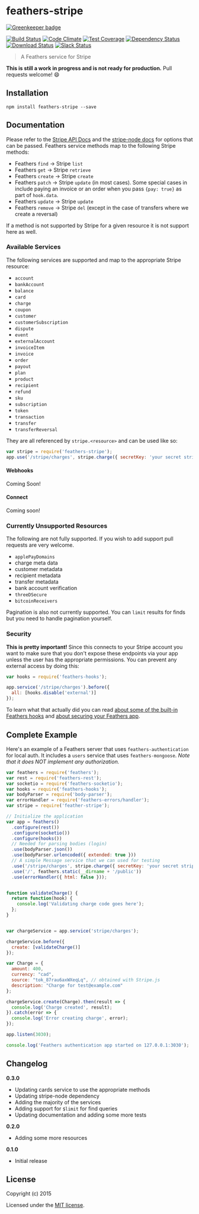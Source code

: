 # feathers-stripe

[![Greenkeeper badge](https://badges.greenkeeper.io/feathersjs/feathers-stripe.svg)](https://greenkeeper.io/)

[![Build Status](https://travis-ci.org/feathersjs/feathers-stripe.png?branch=master)](https://travis-ci.org/feathersjs/feathers-stripe)
[![Code Climate](https://codeclimate.com/github/feathersjs/feathers-stripe.png)](https://codeclimate.com/github/feathersjs/feathers-stripe)
[![Test Coverage](https://codeclimate.com/github/feathersjs/feathers-stripe/badges/coverage.svg)](https://codeclimate.com/github/feathersjs/feathers-stripe/coverage)
[![Dependency Status](https://img.shields.io/david/feathersjs/feathers-stripe.svg?style=flat-square)](https://david-dm.org/feathersjs/feathers-stripe)
[![Download Status](https://img.shields.io/npm/dm/feathers-stripe.svg?style=flat-square)](https://www.npmjs.com/package/feathers-stripe)
[![Slack Status](http://slack.feathersjs.com/badge.svg)](http://slack.feathersjs.com)

> A Feathers service for Stripe

**This is still a work in progress and is not ready for production.** Pull requests welcome! :smile:

## Installation

```
npm install feathers-stripe --save
```

## Documentation

Please refer to the [Stripe API Docs](https://stripe.com/docs/api/node) and the [stripe-node docs](https://github.com/stripe/stripe-node) for options that can be passed. Feathers service methods map to the following Stripe methods:

- Feathers `find` -> Stripe `list`
- Feathers `get` -> Stripe `retrieve`
- Feathers `create` -> Stripe `create`
- Feathers `patch` -> Stripe `update` (in most cases). Some special cases in include paying an invoice or an order when you pass `{pay: true}` as part of `hook.data`.
- Feathers `update` -> Stripe `update`
- Feathers `remove` -> Stripe `del` (except in the case of transfers where we create a reversal)

If a method is not supported by Stripe for a given resource it is not support here as well.

### Available Services

The following services are supported and map to the appropriate Stripe resource:

- `account`
- `bankAccount`
- `balance`
- `card`
- `charge`
- `coupon`
- `customer`
- `customerSubscription`
- `dispute`
- `event`
- `externalAccount`
- `invoiceItem`
- `invoice`
- `order`
- `payout`
- `plan`
- `product`
- `recipient`
- `refund`
- `sku`
- `subscription`
- `token`
- `transaction`
- `transfer`
- `transferReversal`

They are all referenced by `stripe.<resource>` and can be used like so:

```js
var stripe = require('feathers-stripe');
app.use('/stripe/charges', stripe.charge({ secretKey: 'your secret stripe key' }));
```

#### Webhooks

Coming Soon!

#### Connect

Coming soon!

### Currently Unsupported Resources

The following are not fully supported. If you wish to add support pull requests are very welcome.

- `applePayDomains`
- charge meta data
- customer metadata
- recipient metadata
- transfer metadata
- bank account verification
- `threeDSecure`
- `bitcoinReceivers`

Pagination is also not currently supported. You can `limit` results for finds but you need to handle pagination yourself.

### Security

**This is pretty important!** Since this connects to your Stripe account you want to make sure that you don't expose these endpoints via your app unless the user has the appropriate permissions. You can prevent any external access by doing this:

```js
var hooks = require('feathers-hooks');

app.service('/stripe/charges').before({
  all: [hooks.disable('external')]
});
```

To learn what that actually did you can read [about some of the built-in Feathers hooks](https://docs.feathersjs.com/hooks/bundled.html#disable) and [about securing your Feathers app](https://docs.feathersjs.com/SECURITY.html).

## Complete Example

Here's an example of a Feathers server that uses `feathers-authentication` for local auth.  It includes a `users` service that uses `feathers-mongoose`.  *Note that it does NOT implement any authorization.*

```js
var feathers = require('feathers');
var rest = require('feathers-rest');
var socketio = require('feathers-socketio');
var hooks = require('feathers-hooks');
var bodyParser = require('body-parser');
var errorHandler = require('feathers-errors/handler');
var stripe = require('feather-stripe');

// Initialize the application
var app = feathers()
  .configure(rest())
  .configure(socketio())
  .configure(hooks())
  // Needed for parsing bodies (login)
  .use(bodyParser.json())
  .use(bodyParser.urlencoded({ extended: true }))
  // A simple Message service that we can used for testing
  .use('/stripe/charges', stripe.charge({ secretKey: 'your secret stripe key' }))
  .use('/', feathers.static(__dirname + '/public'))
  .use(errorHandler({ html: false }));


function validateCharge() {
  return function(hook) {
    console.log('Validating charge code goes here');
  };
}


var chargeService = app.service('stripe/charges');

chargeService.before({
  create: [validateCharge()]
});

var Charge = {
  amount: 400,
  currency: "cad",
  source: "tok_87rau6axWXeqLq", // obtained with Stripe.js
  description: "Charge for test@example.com"
};

chargeService.create(Charge).then(result => {
  console.log('Charge created', result);
}).catch(error => {
  console.log('Error creating charge', error);
});

app.listen(3030);

console.log('Feathers authentication app started on 127.0.0.1:3030');
```


## Changelog

__0.3.0__

- Updating cards service to use the appropriate methods
- Updating stripe-node dependency
- Adding the majority of the services
- Adding support for `$limit` for find queries
- Updating documentation and adding some more tests

__0.2.0__

- Adding some more resources

__0.1.0__

- Initial release

## License

Copyright (c) 2015

Licensed under the [MIT license](LICENSE).
